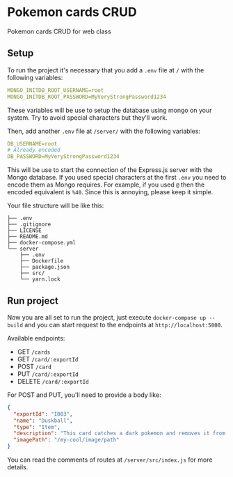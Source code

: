 # Pokemon cards CRUD
Pokemon cards CRUD for web class

## Setup
To run the project it's necessary that you add a `.env` file at `/` with the following variables:
```yaml
MONGO_INITDB_ROOT_USERNAME=root
MONGO_INITDB_ROOT_PASSWORD=MyVeryStrongPassword1234
```
These variables will be use to setup the database using mongo on your system. Try to avoid special characters but they'll work.

Then, add another `.env` file at `/server/` with the following variables:
```yaml
DB_USERNAME=root
# Already encoded
DB_PASSWORD=MyVeryStrongPassword1234
```
This will be use to start the connection of the Express.js server with the Mongo database. If you used special characters at the first `.env` you need to encode them as Mongo requires. For example, if you used `@` then the encoded equivalent is `%40`. Since this is annoying, please keep it simple.

Your file structure will be like this:
```
├── .env
├── .gitignore
├── LICENSE
├── README.md
├── docker-compose.yml
└── server
    ├── .env
    ├── Dockerfile
    ├── package.json
    ├── src/
    └── yarn.lock
```

## Run project
Now you are all set to run the project, just execute `docker-compose up --build` and you can start request to the endpoints at `http://localhost:5000`.

Available endpoints:

- GET `/cards`
- GET `/card/:exportId`
- POST `/card`
- PUT `/card/:exportId`
- DELETE `/card/:exportId`

For POST and PUT, you'll need to provide a body like:
```JSON
{
  "exportId": "I003",
  "name": "Duskball",
  "type": "Item",
  "description": "This card catches a dark pokemon and removes it from the field.",
  "imagePath": "/my-cool/image/path"
}
```
You can read the comments of routes at `/server/src/index.js` for more details.